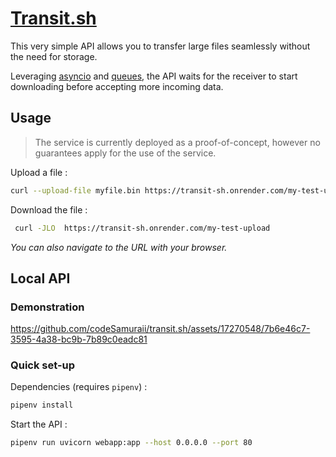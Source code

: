 # [Transit.sh](https://transit-sh.onrender.com)
This very simple API allows you to transfer large files seamlessly without the need for storage.

Leveraging [asyncio](https://docs.python.org/3/library/asyncio.html) and [queues](https://docs.python.org/3/library/asyncio-queue.html), the API waits for the receiver to start downloading before accepting more incoming data.<br>

## Usage
> The service is currently deployed as a proof-of-concept, however no guarantees apply for the use of the service.

Upload a file :
```bash
curl --upload-file myfile.bin https://transit-sh.onrender.com/my-test-upload/
```

Download the file :
```bash
 curl -JLO  https://transit-sh.onrender.com/my-test-upload
```
_You can also navigate to the URL with your browser._

## Local API
### Demonstration
https://github.com/codeSamuraii/transit.sh/assets/17270548/7b6e46c7-3595-4a38-bc9b-7b89c0eadc81

### Quick set-up
Dependencies (requires `pipenv`) :
```bash
pipenv install
```

Start the API :
```bash
pipenv run uvicorn webapp:app --host 0.0.0.0 --port 80
```
